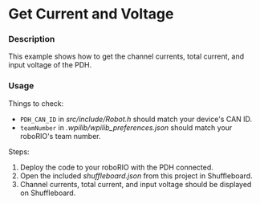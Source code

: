 # Get Current and Voltage

### Description
This example shows how to get the channel currents, total current, and input voltage of the PDH.

### Usage
Things to check:
* `PDH_CAN_ID` in _src/include/Robot.h_ should match your device's CAN ID.
* `teamNumber` in _.wpilib/wpilib_preferences.json_ should match your roboRIO's team number.

Steps:
1. Deploy the code to your roboRIO with the PDH connected.
2. Open the included _shuffleboard.json_ from this project in Shuffleboard.
4. Channel currents, total current, and input voltage should be displayed on Shuffleboard.